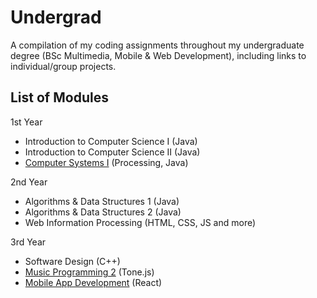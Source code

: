 # Undergrad
A compilation of my coding assignments throughout my undergraduate degree (BSc Multimedia, Mobile & Web Development), including links to individual/group projects.

## List of Modules
1st Year
* Introduction to Computer Science I (Java)
* Introduction to Computer Science II (Java)
* [Computer Systems I](https://github.com/shanwhite/CO2-Calculator) (Processing, Java)

2nd Year
* Algorithms & Data Structures 1 (Java)
* Algorithms & Data Structures 2 (Java)
* Web Information Processing (HTML, CSS, JS and more)
  
3rd Year
* Software Design (C++)
* [Music Programming 2](https://github.com/shanwhite/binary-synthesizer) (Tone.js)
* [Mobile App Development](https://github.com/shanwhite/petal) (React)